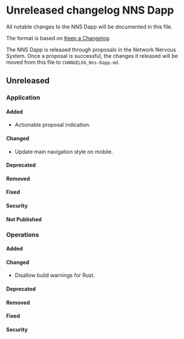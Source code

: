 
# Unreleased changelog NNS Dapp

All notable changes to the NNS Dapp will be documented in this file.

The format is based on [Keep a Changelog](https://keepachangelog.com/en/1.0.0/).

The NNS Dapp is released through proposals in the Network Nervous System. Once a
proposal is successful, the changes it released will be moved from this file to
`CHANGELOG_Nns-Dapp.md`.

## Unreleased

### Application

#### Added

* Actionable proposal indication.

#### Changed

* Update main navigation style on mobile. 

#### Deprecated

#### Removed

#### Fixed

#### Security

#### Not Published

### Operations

#### Added

#### Changed

* Disallow build warnings for Rust.

#### Deprecated

#### Removed

#### Fixed

#### Security
